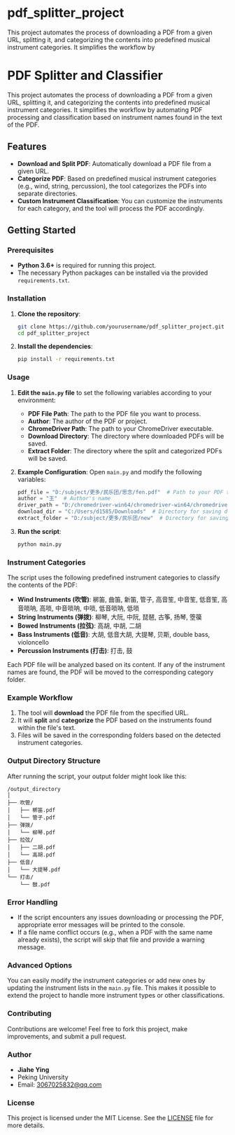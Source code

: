 # pdf_splitter_project

This project automates the process of downloading a PDF from a given URL, splitting it, and categorizing the contents into predefined musical instrument categories. It simplifies the workflow by 
 


# PDF Splitter and Classifier

This project automates the process of downloading a PDF from a given URL, splitting it, and categorizing the contents into predefined musical instrument categories. It simplifies the workflow by automating PDF processing and classification based on instrument names found in the text of the PDF.

## Features

- **Download and Split PDF**: Automatically download a PDF file from a given URL.
- **Categorize PDF**: Based on predefined musical instrument categories (e.g., wind, string, percussion), the tool categorizes the PDFs into separate directories.
- **Custom Instrument Classification**: You can customize the instruments for each category, and the tool will process the PDF accordingly.

## Getting Started

### Prerequisites

- **Python 3.6+** is required for running this project.
- The necessary Python packages can be installed via the provided `requirements.txt`.

### Installation

1. **Clone the repository**:
   ```bash
   git clone https://github.com/yourusername/pdf_splitter_project.git
   cd pdf_splitter_project
   ```

2. **Install the dependencies**:
   ```bash
   pip install -r requirements.txt
   ```

### Usage

1. **Edit the `main.py` file** to set the following variables according to your environment:

   - **PDF File Path**: The path to the PDF file you want to process.
   - **Author**: The author of the PDF or project.
   - **ChromeDriver Path**: The path to your ChromeDriver executable.
   - **Download Directory**: The directory where downloaded PDFs will be saved.
   - **Extract Folder**: The directory where the split and categorized PDFs will be saved.

2. **Example Configuration**:
   Open `main.py` and modify the following variables:

   ```python
   pdf_file = "D:/subject/更多/民乐团/思念/fen.pdf"  # Path to your PDF file
   author = "王"  # Author's name
   driver_path = "D:/chromedriver-win64/chromedriver-win64/chromedriver.exe"  # Path to ChromeDriver executable
   download_dir = "C:/Users/d1585/Downloads"  # Directory for saving downloads
   extract_folder = "D:/subject/更多/民乐团/new"  # Directory for saving split and categorized PDFs
   ```

3. **Run the script**:
   ```bash
   python main.py
   ```

### Instrument Categories

The script uses the following predefined instrument categories to classify the contents of the PDF:

- **Wind Instruments (吹管)**: 梆笛, 曲笛, 新笛, 管子, 高音笙, 中音笙, 低音笙, 高音唢呐, 高唢, 中音唢呐, 中唢, 低音唢呐, 低唢
- **String Instruments (弹拨)**: 柳琴, 大阮, 中阮, 琵琶, 古筝, 扬琴, 箜篌
- **Bowed Instruments (拉弦)**: 高胡, 中胡, 二胡
- **Bass Instruments (低音)**: 大胡, 低音大胡, 大提琴, 贝斯, double bass, violoncello
- **Percussion Instruments (打击)**: 打击, 鼓

Each PDF file will be analyzed based on its content. If any of the instrument names are found, the PDF will be moved to the corresponding category folder.

### Example Workflow

1. The tool will **download** the PDF file from the specified URL.
2. It will **split** and **categorize** the PDF based on the instruments found within the file's text.
3. Files will be saved in the corresponding folders based on the detected instrument categories.

### Output Directory Structure

After running the script, your output folder might look like this:

```
/output_directory
│
├── 吹管/
│   ├── 梆笛.pdf
│   └── 管子.pdf
├── 弹拨/
│   └── 柳琴.pdf
├── 拉弦/
│   ├── 二胡.pdf
│   └── 高胡.pdf
├── 低音/
│   └── 大提琴.pdf
└── 打击/
    └── 鼓.pdf
```

### Error Handling

- If the script encounters any issues downloading or processing the PDF, appropriate error messages will be printed to the console.
- If a file name conflict occurs (e.g., when a PDF with the same name already exists), the script will skip that file and provide a warning message.

### Advanced Options

You can easily modify the instrument categories or add new ones by updating the instrument lists in the `main.py` file. This makes it possible to extend the project to handle more instrument types or other classifications.

### Contributing

Contributions are welcome! Feel free to fork this project, make improvements, and submit a pull request.

### Author

- **Jiahe Ying**
- Peking University
- Email: 3067025832@qq.com

### License

This project is licensed under the MIT License. See the [LICENSE](LICENSE) file for more details.



